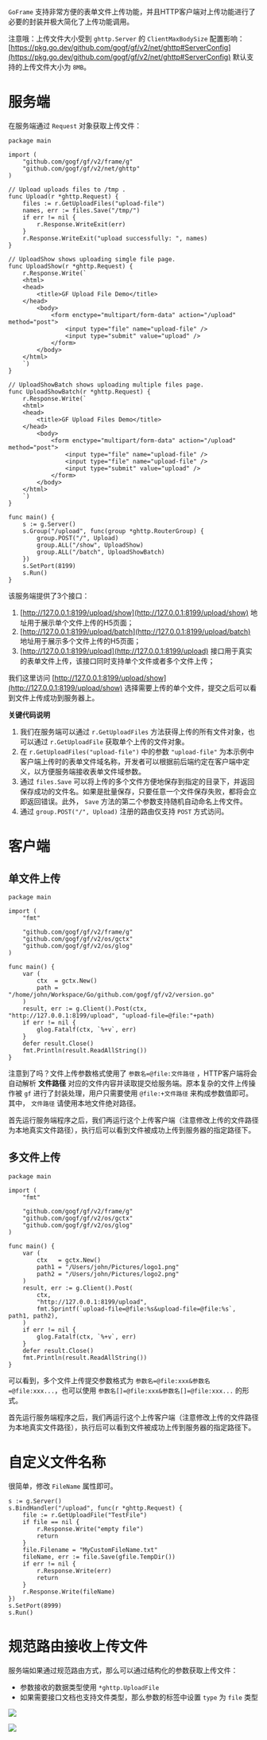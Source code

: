 `GoFrame` 支持非常方便的表单文件上传功能，并且HTTP客户端对上传功能进行了必要的封装并极大简化了上传功能调用。

注意哦：上传文件大小受到 `ghttp.Server` 的 `ClientMaxBodySize` 配置影响： [https://pkg.go.dev/github.com/gogf/gf/v2/net/ghttp#ServerConfig](https://pkg.go.dev/github.com/gogf/gf/v2/net/ghttp#ServerConfig) 默认支持的上传文件大小为 `8MB`。

# 服务端

在服务端通过 `Request` 对象获取上传文件：

```
package main

import (
	"github.com/gogf/gf/v2/frame/g"
	"github.com/gogf/gf/v2/net/ghttp"
)

// Upload uploads files to /tmp .
func Upload(r *ghttp.Request) {
	files := r.GetUploadFiles("upload-file")
    names, err := files.Save("/tmp/")
    if err != nil {
		r.Response.WriteExit(err)
	}
	r.Response.WriteExit("upload successfully: ", names)
}

// UploadShow shows uploading simgle file page.
func UploadShow(r *ghttp.Request) {
	r.Response.Write(`
    <html>
    <head>
        <title>GF Upload File Demo</title>
    </head>
        <body>
            <form enctype="multipart/form-data" action="/upload" method="post">
                <input type="file" name="upload-file" />
                <input type="submit" value="upload" />
            </form>
        </body>
    </html>
    `)
}

// UploadShowBatch shows uploading multiple files page.
func UploadShowBatch(r *ghttp.Request) {
	r.Response.Write(`
    <html>
    <head>
        <title>GF Upload Files Demo</title>
    </head>
        <body>
            <form enctype="multipart/form-data" action="/upload" method="post">
                <input type="file" name="upload-file" />
                <input type="file" name="upload-file" />
                <input type="submit" value="upload" />
            </form>
        </body>
    </html>
    `)
}

func main() {
	s := g.Server()
	s.Group("/upload", func(group *ghttp.RouterGroup) {
		group.POST("/", Upload)
		group.ALL("/show", UploadShow)
		group.ALL("/batch", UploadShowBatch)
	})
	s.SetPort(8199)
	s.Run()
}
```

该服务端提供了3个接口：

1. [http://127.0.0.1:8199/upload/show](http://127.0.0.1:8199/upload/show) 地址用于展示单个文件上传的H5页面；
2. [http://127.0.0.1:8199/upload/batch](http://127.0.0.1:8199/upload/batch) 地址用于展示多个文件上传的H5页面；
3. [http://127.0.0.1:8199/upload](http://127.0.0.1:8199/upload) 接口用于真实的表单文件上传，该接口同时支持单个文件或者多个文件上传；

我们这里访问 [http://127.0.0.1:8199/upload/show](http://127.0.0.1:8199/upload/show) 选择需要上传的单个文件，提交之后可以看到文件上传成功到服务器上。

**关键代码说明**

1. 我们在服务端可以通过 `r.GetUploadFiles` 方法获得上传的所有文件对象，也可以通过 `r.GetUploadFile` 获取单个上传的文件对象。
2. 在 `r.GetUploadFiles("upload-file")` 中的参数 `"upload-file"` 为本示例中客户端上传时的表单文件域名称，开发者可以根据前后端约定在客户端中定义，以方便服务端接收表单文件域参数。
3. 通过 `files.Save` 可以将上传的多个文件方便地保存到指定的目录下，并返回保存成功的文件名。如果是批量保存，只要任意一个文件保存失败，都将会立即返回错误。此外， `Save` 方法的第二个参数支持随机自动命名上传文件。
4. 通过 `group.POST("/", Upload)` 注册的路由仅支持 `POST` 方式访问。

# 客户端

## 单文件上传

```
package main

import (
	"fmt"

	"github.com/gogf/gf/v2/frame/g"
	"github.com/gogf/gf/v2/os/gctx"
	"github.com/gogf/gf/v2/os/glog"
)

func main() {
	var (
		ctx  = gctx.New()
		path = "/home/john/Workspace/Go/github.com/gogf/gf/v2/version.go"
	)
	result, err := g.Client().Post(ctx, "http://127.0.0.1:8199/upload", "upload-file=@file:"+path)
	if err != nil {
		glog.Fatalf(ctx, `%+v`, err)
	}
	defer result.Close()
	fmt.Println(result.ReadAllString())
}
```

注意到了吗？文件上传参数格式使用了 `参数名=@file:文件路径` ，HTTP客户端将会自动解析 **文件路径** 对应的文件内容并读取提交给服务端。原本复杂的文件上传操作被 `gf` 进行了封装处理，用户只需要使用 `@file:+文件路径` 来构成参数值即可。其中， `文件路径` 请使用本地文件绝对路径。

首先运行服务端程序之后，我们再运行这个上传客户端（注意修改上传的文件路径为本地真实文件路径），执行后可以看到文件被成功上传到服务器的指定路径下。

## 多文件上传

```
package main

import (
	"fmt"

	"github.com/gogf/gf/v2/frame/g"
	"github.com/gogf/gf/v2/os/gctx"
	"github.com/gogf/gf/v2/os/glog"
)

func main() {
	var (
		ctx   = gctx.New()
		path1 = "/Users/john/Pictures/logo1.png"
		path2 = "/Users/john/Pictures/logo2.png"
	)
	result, err := g.Client().Post(
		ctx,
		"http://127.0.0.1:8199/upload",
		fmt.Sprintf(`upload-file=@file:%s&upload-file=@file:%s`, path1, path2),
	)
	if err != nil {
		glog.Fatalf(ctx, `%+v`, err)
	}
	defer result.Close()
	fmt.Println(result.ReadAllString())
}
```

可以看到，多个文件上传提交参数格式为 `参数名=@file:xxx&参数名=@file:xxx...`，也可以使用 `参数名[]=@file:xxx&参数名[]=@file:xxx...` 的形式。

首先运行服务端程序之后，我们再运行这个上传客户端（注意修改上传的文件路径为本地真实文件路径），执行后可以看到文件被成功上传到服务器的指定路径下。

# 自定义文件名称

很简单，修改 `FileName` 属性即可。

```
s := g.Server()
s.BindHandler("/upload", func(r *ghttp.Request) {
    file := r.GetUploadFile("TestFile")
    if file == nil {
        r.Response.Write("empty file")
        return
    }
    file.Filename = "MyCustomFileName.txt"
    fileName, err := file.Save(gfile.TempDir())
    if err != nil {
        r.Response.Write(err)
        return
    }
    r.Response.Write(fileName)
})
s.SetPort(8999)
s.Run()
```

# 规范路由接收上传文件

服务端如果通过规范路由方式，那么可以通过结构化的参数获取上传文件：

- 参数接收的数据类型使用 `*ghttp.UploadFile`
- 如果需要接口文档也支持文件类型，那么参数的标签中设置 `type` 为 `file` 类型

![](/download/attachments/1114391/image2022-3-2_21-38-27.png?version=1&modificationDate=1653462308000&api=v2)

![](/download/attachments/1114391/image2022-3-2_21-39-2.png?version=2&modificationDate=1697624048027&api=v2)